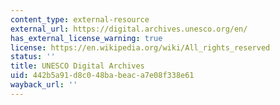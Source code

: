 ```yaml
---
content_type: external-resource
external_url: https://digital.archives.unesco.org/en/
has_external_license_warning: true
license: https://en.wikipedia.org/wiki/All_rights_reserved
status: ''
title: UNESCO Digital Archives
uid: 442b5a91-d8c0-48ba-beac-a7e08f338e61
wayback_url: ''
---
```

